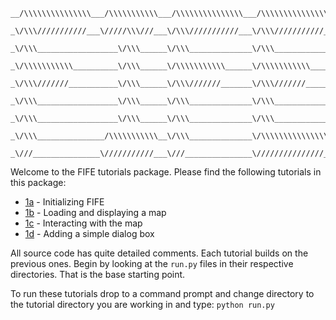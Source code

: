 ```
__/\\\\\\\\\\\\\\\___/\\\\\\\\\\\___/\\\\\\\\\\\\\\\___/\\\\\\\\\\\\\\\_        
 _\/\\\///////////___\/////\\\///___\/\\\///////////___\/\\\///////////__       
  _\/\\\__________________\/\\\______\/\\\______________\/\\\_____________      
   _\/\\\\\\\\\\\__________\/\\\______\/\\\\\\\\\\\______\/\\\\\\\\\\\_____     
    _\/\\\///////___________\/\\\______\/\\\///////_______\/\\\///////______    
     _\/\\\__________________\/\\\______\/\\\______________\/\\\_____________   
      _\/\\\__________________\/\\\______\/\\\______________\/\\\_____________  
       _\/\\\_______________/\\\\\\\\\\\__\/\\\______________\/\\\\\\\\\\\\\\\_ 
        _\///_______________\///////////___\///_______________\///////////////__
```
        

Welcome to the FIFE tutorials package.  Please find the following tutorials in
this package:

* [1a] - Initializing FIFE
* [1b] - Loading and displaying a map
* [1c] - Interacting with the map
* [1d] - Adding a simple dialog box

All source code has quite detailed comments.  Each tutorial builds on the 
previous ones.  Begin by looking at the `run.py` files in their respective 
directories.  That is the base starting point.

To run these tutorials drop to a command prompt and change directory to the 
tutorial directory you are working in and type: `python run.py`


[1a]: tutorial1a/run.py
[1b]: tutorial1b/run.py
[1c]: tutorial1c/run.py
[1d]: tutorial1d/run.py
